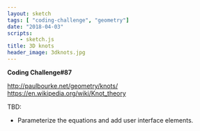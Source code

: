 ```yaml
---
layout: sketch
tags: [ "coding-challenge", "geometry"]
date: "2018-04-03"
scripts: 
    - sketch.js
title: 3D knots
header_image: 3dknots.jpg
---
```


**Coding Challenge#87**

<http://paulbourke.net/geometry/knots/>   
<https://en.wikipedia.org/wiki/Knot_theory>   

TBD:
* Parameterize the equations and add user interface elements.


